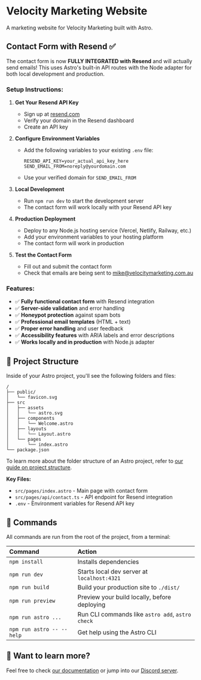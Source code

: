 # Velocity Marketing Website

A marketing website for Velocity Marketing built with Astro.

## Contact Form with Resend ✅

The contact form is now **FULLY INTEGRATED with Resend** and will actually send emails! This uses Astro's built-in API routes with the Node adapter for both local development and production.

### Setup Instructions:

1. **Get Your Resend API Key**
   - Sign up at [resend.com](https://resend.com)
   - Verify your domain in the Resend dashboard
   - Create an API key

2. **Configure Environment Variables**
   - Add the following variables to your existing `.env` file:
     ```
     RESEND_API_KEY=your_actual_api_key_here
     SEND_EMAIL_FROM=noreply@yourdomain.com
     ```
   - Use your verified domain for `SEND_EMAIL_FROM`

3. **Local Development**
   - Run `npm run dev` to start the development server
   - The contact form will work locally with your Resend API key

4. **Production Deployment**
   - Deploy to any Node.js hosting service (Vercel, Netlify, Railway, etc.)
   - Add your environment variables to your hosting platform
   - The contact form will work in production

5. **Test the Contact Form**
   - Fill out and submit the contact form
   - Check that emails are being sent to mike@velocitymarketing.com.au

### Features:
- ✅ **Fully functional contact form** with Resend integration
- ✅ **Server-side validation** and error handling
- ✅ **Honeypot protection** against spam bots
- ✅ **Professional email templates** (HTML + text)
- ✅ **Proper error handling** and user feedback
- ✅ **Accessibility features** with ARIA labels and error descriptions
- ✅ **Works locally and in production** with Node.js adapter

## 🚀 Project Structure

Inside of your Astro project, you'll see the following folders and files:

```text
/
├── public/
│   └── favicon.svg
├── src
│   ├── assets
│   │   └── astro.svg
│   ├── components
│   │   └── Welcome.astro
│   ├── layouts
│   │   └── Layout.astro
│   └── pages
│       └── index.astro
└── package.json
```

To learn more about the folder structure of an Astro project, refer to [our guide on project structure](https://docs.astro.build/en/basics/project-structure/).

**Key Files:**
- `src/pages/index.astro` - Main page with contact form
- `src/pages/api/contact.ts` - API endpoint for Resend integration
- `.env` - Environment variables for Resend API key

## 🧞 Commands

All commands are run from the root of the project, from a terminal:

| Command                   | Action                                           |
| :------------------------ | :----------------------------------------------- |
| `npm install`             | Installs dependencies                            |
| `npm run dev`             | Starts local dev server at `localhost:4321`      |
| `npm run build`           | Build your production site to `./dist/`          |
| `npm run preview`         | Preview your build locally, before deploying     |
| `npm run astro ...`       | Run CLI commands like `astro add`, `astro check` |
| `npm run astro -- --help` | Get help using the Astro CLI                     |

## 👀 Want to learn more?

Feel free to check [our documentation](https://docs.astro.build) or jump into our [Discord server](https://astro.build/chat).
